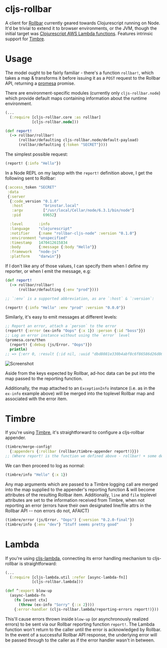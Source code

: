 # cljs-rollbar

A client for [Rollbar](https://rollbar.com) currently geared towards
Clojurescript running on Node.  It'd be trivial to extend it to browser
environments, or the JVM, though the initial target was [Clojurescript AWS
Lambda functions](https://github.com/nervous-systems/cljs-lambda).  Features
intrinsic support for [Timbre](https://github.com/ptaoussanis/timbre).

# Usage

The model ought to be fairly familiar - there's a function `rollbar!`, which
takes a map & transforms it before issuing it as a `POST` request to the Rollbar
API, returning a [promesa](https://github.com/funcool/promesa) promise.

There are environment-specific modules (currently only `cljs-rollbar.node`)
which provide default maps containing information about the runtime environment.

```clojure
(...
  (:require [cljs-rollbar.core :as rollbar]
            [cljs-rollbar.node]))

(def report!
  (-> rollbar/rollbar!
      (rollbar/defaulting cljs-rollbar.node/default-payload)
      (rollbar/defaulting {:token "SECRET"})))
```

The simplest possible request:

```clojure
(report! {:info "Hello"})
```

In a Node REPL on my laptop with the `report!` definition above, I get the
following sent to Rollbar:

```clojure
{:access_token "SECRET"
 :data
 {:server
  {:code_version "0.1.0"
   :host         "brinstar.local"
   :argv         ["/usr/local/Cellar/node/6.3.1/bin/node"]
   :pid          69652}

  :level       :info
  :language    "clojurescript"
  :notifier    {:name "rollbar-cljs-node" :version "0.1.0"}
  :environment "unspecified"
  :timestamp   1470412615834
  :body        {:message {:body "Hello"}}
  :framework   "node-js"
  :platform    "darwin"}}
```

If I don't like any of those values, I can specify them when I define my
reporter, or when I emit the message, e.g:

```clojure
(def report!
  (-> rollbar/rollbar!
      (rollbar/defaulting {:env "prod"})))

;; `:env` is a supported abbreviation, as are `:host` & `:version`:

(report! {:info "Hello" :env "prod" :version "0.0.0"})
```

Similarly, it's easy to emit messages at different levels:

```clojure
;; Report an error, attach a `person` to the error
(report! {:error (ex-info "Oops" {:x 1}) :person {:id "boss"}})
;; Log an error instance without using the `error` level
(promesa.core/then
  (report! {:debug (js/Error. "Oops")})
  println)
;; => {:err 0, :result {:id nil, :uuid "dbd8081e330b4abf8c6f86586d26d863"}}
````

![Screenshot](https://raw.githubusercontent.com/nervous-systems/cljs-rollbar/master/doc/exception.png)

Aside from the keys expected by Rollbar, ad-hoc data can be put into the map
passed to the reporting function.

Additionally, the map attached to an `ExceptionInfo` instance (i.e. as in the
`ex-info` example above) will be merged into the toplevel Rollbar map and
associated with the error item.

# Timbre

If you're using [Timbre](https://github.com/ptaoussanis/timbre), it's
straightforward to configure a cljs-rollbar appender.

```clojure
(timbre/merge-config!
  {:appenders {:rollbar (rollbar/timbre-appender report!)}})
;; (Where report! is the function we defined above - rollbar! + some defaults)
```

We can then proceed to log as normal:

```clojure
(timbre/info "Hello" {:x 1})
```

Any map arguments which are passed to a Timbre logging call are merged into the
map supplied to the appender's reporting function & will become attributes of
the resulting Rollbar item.  Additionally, `line` and `file` toplevel attributes
are set to the information received from Timbre, when not reporting an error
(errors have their own designated line/file attrs in the Rollbar API -- non errors
do not, AFAICT)

```clojure
(timbre/error (js/Error. "Oops") {:version "0.2.0-final"})
(timbre/info {:env "dev"} "Stuff seems pretty good"     )
```

# Lambda

If you're using [cljs-lambda](https://github.com/nervous-systems/cljs-lambda),
connecting its error handling mechanism to cljs-rollbar is straightforward:

```clojure
(...
  (:require [cljs-lambda.util :refer [async-lambda-fn]]
            [cljs-rollbar.lambda]))

(def ^:export blow-up
  (async-lambda-fn
    (fn [event ctx]
      (throw (ex-info "Sorry" {::x 2})))
    {:error-handler (cljs-rollbar.lambda/reporting-errors report!)}))
```

This'll cause errors thrown inside `blow-up` (or asynchronously realized errors)
to be sent via our Rollbar reporting function `report!`.  The Lambda function
won't return to the caller until the error is acknowledged by Rollbar.  In the
event of a successful Rollbar API response, the underlying error will be passed
through to the caller as if the error handler wasn't in between.
